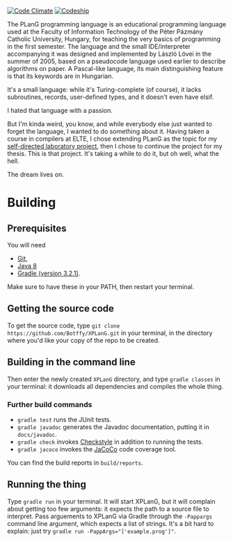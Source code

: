 [![Code Climate](https://codeclimate.com/github/Botffy/XPLanG/badges/gpa.svg)](https://codeclimate.com/github/Botffy/XPLanG)
[![Codeship](https://codeship.com/projects/af791830-9e3d-0134-355d-328bd15b6072/status?branch=master)](https://app.codeship.com/projects/188927)

The PLanG programming language is an educational programming language used at the Faculty of Information Technology of the Péter Pázmány Catholic University, Hungary, for teaching the very basics of programming in the first semester. The language and the small IDE/interpreter accompanying it was designed and implemented by László Lövei in the summer of 2005, based on a pseudocode language used earlier to describe algorithms on paper. A Pascal-like language, its main distinguishing feature is that its keywords are in Hungarian.

It's a small language: while it's Turing-complete (of course), it lacks subroutines, records, user-defined types, and it doesn't even have elsif.

I hated that language with a passion.

But I'm kinda weird, you know, and while everybody else just wanted to forget the language, I wanted to do something about it. Having taken a course in compilers at ELTE, I chose extending PLanG as the topic for my [self-directed laboratory project](https://github.com/Botffy/onlab), then I chose to continue the project for my thesis. This is that project. It's taking a while to do it, but oh well, what the hell.

The dream lives on.

# Building

## Prerequisites

You will need

- [Git](https://git-scm.com/downloads),
- [Java 8](http://www.oracle.com/technetwork/java/javase/downloads/index.html)
- [Gradle (version 3.2.1)](https://gradle.org).

Make sure to have these in your PATH, then restart your terminal.

## Getting the source code

To get the source code, type `git clone https://github.com/Botffy/XPLanG.git` in your terminal, in the directory where you'd like your copy of the repo to be created.

## Building in the command line

Then enter the newly created `XPLanG` directory, and type `gradle classes` in your terminal: it downloads all dependencies and compiles the whole thing.

### Further build commands

- `gradle test` runs the JUnit tests.
- `gradle javadoc` generates the Javadoc documentation, putting it in `docs/javadoc`.
- `gradle check` invokes [Checkstyle](./config/checkstyle/README.md) in addition to running the tests.
- `gradle jacoco` invokes the [JaCoCo](http://www.eclemma.org/jacoco/) code coverage tool.

You can find the build reports in `build/reports`.

## Running the thing

Type `gradle run` in your terminal. It will start XPLanG, but it will complain about getting too few arguments: it expects the path to a source file to interpret. Pass arguements to XPLanG via Gradle through the `-Pappargs` command line argument, which expects a list of strings. It's a bit hard to explain: just try `gradle run -PappArgs="['example.prog']"`.
